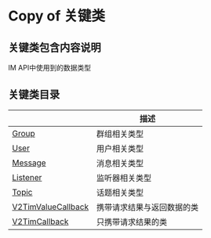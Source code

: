 # Copy of 关键类

## 关键类包含内容说明

IM API中使用到的数据类型

## 关键类目录

|                                        | 描述            |
| -------------------------------------- | ------------- |
| [Group](broken-reference)              | 群组相关类型        |
| [User](broken-reference)               | 用户相关类型        |
| [Message](broken-reference)            | 消息相关类型        |
| [Listener](broken-reference)           | 监听器相关类型       |
| [Topic](broken-reference)              | 话题相关类型        |
| [V2TimValueCallback](broken-reference) | 携带请求结果与返回数据的类 |
| [V2TimCallback](broken-reference)      | 只携带请求结果的类     |
